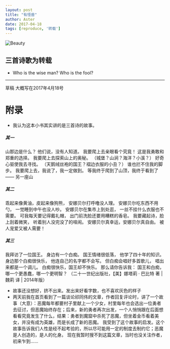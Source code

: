 ```yaml
---
layout: post
title: "有怪兽"
author: Aster
date: 2017-04-18
tags: [reproduce, '转载']
---
```


![Beauty](http://upload-images.jianshu.io/upload_images/5674982-ed86ddd6590a34a3.jpg?imageMogr2/auto-orient/strip%7CimageView2/2/w/1240)

三首诗歌为转载
---

- Who is the wise man? Who is the fool?

***
草稿 大概写在2017年4月18号
# 附录
- 我认为这本小书其实讲的是三首诗的故事。

##### 其一
山那边是什么？
他们说，没有人知道。
我要爬上去亲眼看个究竟！
这是我勇敢和郑重的选择。
我要爬上去探索山上的奥秘。
（城堡？山涧？海洋？小溪？）
好奇心驱使我去寻找。
（天鹅绒丝袍的国王？褶边衣服的小丑？）
谁也拦不住我的脚步。
我要爬上去，我说了，我一定做到。
等我终于爬到了山顶，我终于看到了——
另一座山

##### 其二
乖起来像黄油，皮起来像狗熊，
安娜贝尔打呼噜没人理。
安娜贝尔吃东西不用勺，
一觉睡到中午也没人吵。
安娜贝尔在集市上到处逛，
一丝不挂什么衣服也不需要。
可我每天要记得戴礼帽，
出门前洗脸还要用糟糕的香皂。
我要藏起诗，脸上刮着微笑，
听着别人没完没了的喧闹。
安娜贝尔真幸运，安娜贝尔真自由。
被人宠爱又被人需要！

##### 其三
我拜访了一位国王。
身边有一个白痴。
国王情绪很低落，
 他学了四十年的知识。
身边那个白痴很快乐，
    他连自己的名字都不会写。
但白痴会唱好多首歌儿，
    唱出来都是一个调儿。
白痴很快乐，国王却不快乐。
     那么请你告诉我：
国王和白痴，
哪一个更愚蠢，哪一个更明智？
（二十一世纪出版社，【美】娜塔莉 · 巴比特 著 | 魏莉  译 | 2014年版）

- 故事还没想好，挤不出来。发出来好看字数，也不喜欢灰色的样子
- 两天前我在首页看到了一篇谈论祁同伟的文章，作者回复评论时，讲了一个故事（大意）：恶魔每年都要村子里献上一个少女，村里每年也会选出一位勇者去征讨，但恶魔始终存在；后来，新的勇者再次出发，一个人悄悄跟在后面想看看究竟发生了什么，结果：勇者到魔窟中杀死了恶魔，但坐着金币看着美女，并没有成为英雄，而是长成了新的恶魔。
我受到了这个故事的启发。这个故事告诉我们人性是经不起考验的，所以尽可能用一定的制度去制约它；恶魔是人创造的，是人的化身。
现在我暂时搜不到这篇文章，当时也没关注作者，初来乍到……
